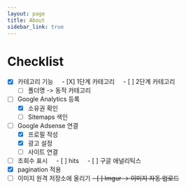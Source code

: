 ```yaml
---
layout: page
title: About
sidebar_link: true
---
```


# Checklist

- [x] 카테고리 기능
    - [X] 1단계 카테고리
    - [ ] 2단계 카테고리
    - [ ] 폴더명 -> 동적 카테고리
- [ ] Google Analytics 등록
    - [X] 소유권 확인
    - [ ] Sitemaps 색인
- [ ] Google Adsense 연결
    - [X] 프로필 작성
    - [X] 광고 설정
    - [ ] 사이트 연결
- [ ] 조회수 표시
    - [ ] hits
    - [ ] 구글 애널리틱스
- [X] pagination 적용
- [ ] 이미지 원격 저장소에 올리기
    ~~- [ ] Imgur -> 이미지 자동 업로드~~